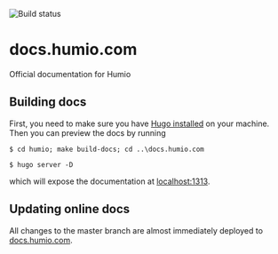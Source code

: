 ![Build status](https://drone.internal.humio.com/api/badges/humio/docs.humio.com/status.svg?branch=master)

# docs.humio.com
Official documentation for Humio

## Building docs
First, you need to make sure you have [Hugo installed](https://gohugo.io/using-humio/quick-start/#step-1-install-hugo) on your machine.
Then you can preview the docs by running


```
$ cd humio; make build-docs; cd ..\docs.humio.com
```

```
$ hugo server -D
```
which will expose the documentation at [localhost:1313](http://localhost:1313).

## Updating online docs
All changes to the master branch are almost immediately deployed to [docs.humio.com](https://docs.humio.com).
